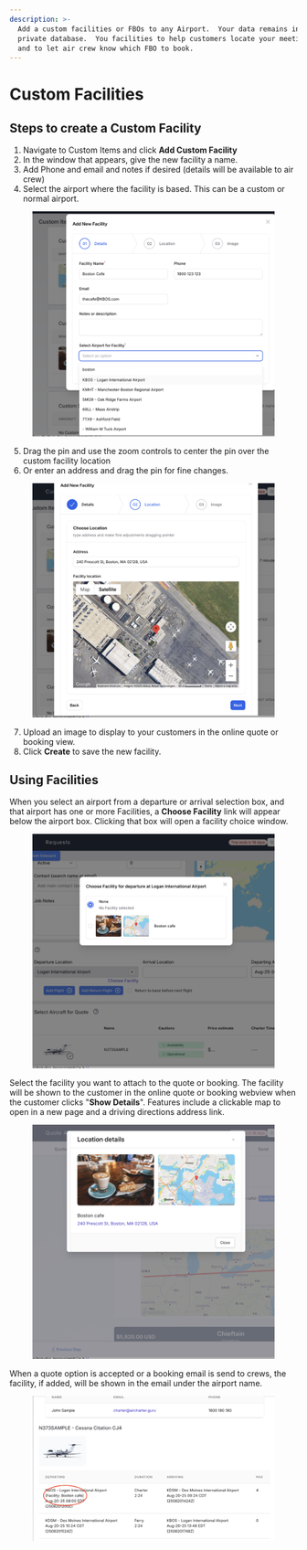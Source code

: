 ```yaml
---
description: >-
  Add a custom facilities or FBOs to any Airport.  Your data remains in your own
  private database.  You facilities to help customers locate your meeting point
  and to let air crew know which FBO to book.
---
```


# Custom Facilities

## Steps to create a Custom Facility <a href="#create-custom-facility" id="create-custom-facility"></a>

1. Navigate to Custom Items and click **Add Custom Facility**
2. In the window that appears, give the new facility a name.
3. Add Phone and email and notes if desired (details will be available to air crew)
4. Select the airport where the facility is based.  This can be a custom or normal airport.

<figure><img src="../../.gitbook/assets/image (1) (1) (1).png" alt=""><figcaption></figcaption></figure>

5. Drag the pin and use the zoom controls to center the pin over the custom facility location
6. Or enter an address and drag the pin for fine changes.

<figure><img src="../../.gitbook/assets/image (2) (1) (1).png" alt=""><figcaption></figcaption></figure>

7. Upload an image to display to your customers in the online quote or booking view.
8. Click **Create** to save the new facility.



## Using Facilities <a href="#using-facilities" id="using-facilities"></a>

When you select an airport from a departure or arrival selection box, and that airport has one or more Facilities, a **Choose Facility** link will appear below the airport box.  Clicking that box will open a facility choice window.

<figure><img src="../../.gitbook/assets/image (3) (1) (1).png" alt=""><figcaption></figcaption></figure>

Select the facility you want to attach to the quote or booking.  The facility will be shown to the customer in the online quote or booking webview when the customer clicks "**Show Details**". Features include a clickable map to open in a new page and a driving directions address link.

<figure><img src="../../.gitbook/assets/image (4) (1) (1).png" alt=""><figcaption></figcaption></figure>

When a quote option is accepted or a booking email is send to crews, the facility, if added, will be shown in the email under the airport name.

<figure><img src="../../.gitbook/assets/image (5) (1) (1).png" alt=""><figcaption></figcaption></figure>
